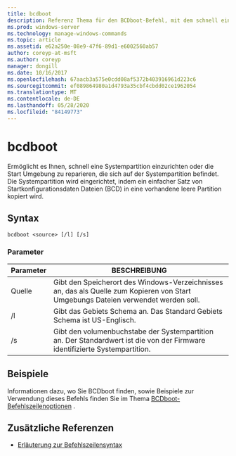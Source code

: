 ```yaml
---
title: bcdboot
description: Referenz Thema für den BCDboot-Befehl, mit dem schnell eine Systempartition eingerichtet wird, oder zum Reparieren der in der Systempartition befindlichen Start Umgebung.
ms.prod: windows-server
ms.technology: manage-windows-commands
ms.topic: article
ms.assetid: e62a250e-08e9-47f6-89d1-e6002560ab57
author: coreyp-at-msft
ms.author: coreyp
manager: dongill
ms.date: 10/16/2017
ms.openlocfilehash: 67aacb3a575e0cdd08af5372b403916961d223c6
ms.sourcegitcommit: ef089864980a1d4793a35cbf4cbdd02ce1962054
ms.translationtype: MT
ms.contentlocale: de-DE
ms.lasthandoff: 05/28/2020
ms.locfileid: "84149773"
---
```

# <a name="bcdboot"></a>bcdboot

Ermöglicht es Ihnen, schnell eine Systempartition einzurichten oder die Start Umgebung zu reparieren, die sich auf der Systempartition befindet. Die Systempartition wird eingerichtet, indem ein einfacher Satz von Startkonfigurationsdaten Dateien (BCD) in eine vorhandene leere Partition kopiert wird.

## <a name="syntax"></a>Syntax

```
bcdboot <source> [/l] [/s]
```

### <a name="parameters"></a>Parameter

| Parameter | BESCHREIBUNG |
| --------- | ----------- |
| Quelle | Gibt den Speicherort des Windows-Verzeichnisses an, das als Quelle zum Kopieren von Start Umgebungs Dateien verwendet werden soll. |
| /l | Gibt das Gebiets Schema an. Das Standard Gebiets Schema ist US-Englisch. |
| /s | Gibt den volumenbuchstabe der Systempartition an. Der Standardwert ist die von der Firmware identifizierte Systempartition. |

## <a name="examples"></a>Beispiele

Informationen dazu, wo Sie BCDboot finden, sowie Beispiele zur Verwendung dieses Befehls finden Sie im Thema [BCDboot-Befehlszeilenoptionen](https://docs.microsoft.com/previous-versions/windows/it-pro/windows-8.1-and-8/hh824874(v=win.10)) .

## <a name="additional-references"></a>Zusätzliche Referenzen

- [Erläuterung zur Befehlszeilensyntax](command-line-syntax-key.md)
